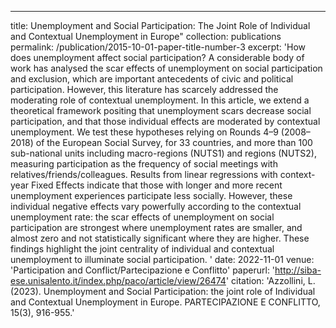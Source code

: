 ---
title: Unemployment and Social Participation: The Joint Role of Individual and Contextual Unemployment in Europe"
collection: publications
permalink: /publication/2015-10-01-paper-title-number-3
excerpt: 'How does unemployment affect social participation? A considerable body of work has analysed the scar effects of unemployment on social participation and exclusion, which are important antecedents of civic and political participation. However, this literature has scarcely addressed the moderating role of contextual unemployment. In this article, we extend a theoretical framework positing that unemployment scars decrease social participation, and that those individual effects are moderated by contextual unemployment. We test these hypotheses relying on Rounds 4–9 (2008–2018) of the European Social Survey, for 33 countries, and more than 100 sub-national units including macro-regions (NUTS1) and regions (NUTS2), measuring participation as the frequency of social meetings with relatives/friends/colleagues. Results from linear regressions with context-year Fixed Effects indicate that those with longer and more recent unemployment experiences participate less socially. However, these individual negative effects vary powerfully according to the contextual unemployment rate: the scar effects of unemployment on social participation are strongest where unemployment rates are smaller, and almost zero and not statistically significant where they are higher. These findings highlight the joint centrality of individual and contextual unemployment to illuminate social participation.
'
date: 2022-11-01
venue: 'Participation and Conflict/Partecipazione e Conflitto'
paperurl: 'http://siba-ese.unisalento.it/index.php/paco/article/view/26474'
citation: 'Azzollini, L. (2023). Unemployment and Social Participation: the joint role of Individual and Contextual Unemployment in Europe. PARTECIPAZIONE E CONFLITTO, 15(3), 916-955.'
